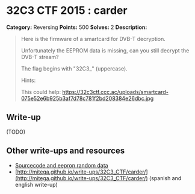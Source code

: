 # 32C3 CTF 2015 : carder

**Category:** Reversing
**Points:** 500
**Solves:** 2
**Description:**

> Here is the firmware of a smartcard for DVB-T decryption.
> 
> 
> Unfortunately the EEPROM data is missing, can you still decrypt the DVB-T stream?
> 
> 
> The flag begins with "32C3_" (uppercase).
> 
> 
> Hints:
> 
> This could help: <https://32c3ctf.ccc.ac/uploads/smartcard-075e52e6b925b3af7d78c781f2bd208384e26dbc.jpg>


## Write-up

(TODO)

## Other write-ups and resources

* [Sourcecode and eepron random data](http://shells.aachen.ccc.de/~spq/carder_infos.tar.gz)
* [http://mitega.github.io/write-ups/32C3_CTF/carder/](http://mitega.github.io/write-ups/32C3_CTF/carder/) (spanish and english write-up)
